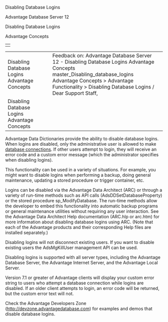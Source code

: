 Disabling Database Logins




Advantage Database Server 12  

Disabling Database Logins

Advantage Concepts

|  |
| --- |
|  |

|  |  |  |  |  |
| --- | --- | --- | --- | --- |
| Disabling Database Logins  Advantage Concepts |  |  | Feedback on: Advantage Database Server 12 - Disabling Database Logins Advantage Concepts master\_Disabling\_database\_logins Advantage Concepts > Advantage Functionality > Disabling Database Logins / Dear Support Staff, |  |
| Disabling Database Logins  Advantage Concepts |  |  |  |  |

Advantage Data Dictionaries provide the ability to disable database logins. When logins are disabled, only the administrative user is allowed to make [database connections](javascript:hhpopuplink.TextPopup(popid_773697001,FontFace,-1,-1,-1,-1)). If other users attempt to login, they will receive an error code and a custom error message (which the administrator specifies when disabling logins).

This functionality can be used in a variety of situations. For example, you might want to disable logins when performing a backup, doing general maintenance, updating a stored procedure or trigger container, etc.

Logins can be disabled via the Advantage Data Architect (ARC) or through a variety of run-time methods such as API calls (AdsDDSetDatabaseProperty) or the stored procedure sp\_ModifyDatabase. The run-time methods allow the developer to embed this functionality into automatic backup programs or general maintenance utilities without requiring any user interaction. See the Advantage Data Architect Help documentation (ARC.hlp or arc.htm) for more information about disabling database logins using ARC. (Note that each of the Advantage products and their corresponding Help files are installed separately.)

Disabling logins will not disconnect existing users. If you want to disable existing users the AdsMgKillUser management API can be used.

Disabling logins is supported with all server types, including the Advantage Database Server, the Advantage Internet Server, and the Advantage Local Server.

Version 7.1 or greater of Advantage clients will display your custom error string to users who attempt a database connection while logins are disabled. If an older client attempts to login, an error code will be returned, but the custom error text will not.

Check the Advantage Developers Zone (http://devzone.advantagedatabase.com) for examples and demos that disable database logins.